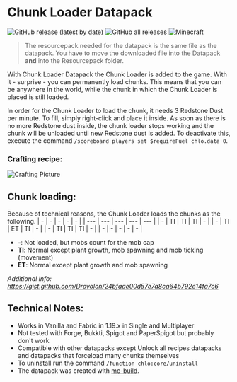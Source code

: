 # Chunk Loader Datapack
![GitHub release (latest by date)](https://img.shields.io/github/v/release/2mal3/Chunk-Loader-Datapack?style=flat-square) ![GitHub all releases](https://img.shields.io/github/downloads/2mal3/Chunk-Loader-Datapack/total?style=flat-square) ![Minecraft](https://img.shields.io/badge/Minecraft-1.19-orange?style=flat-square)

> The resourcepack needed for the datapack is the same file as the datapack. You have to move the downloaded file into the Datapack **and** into the Resourcepack folder.

With Chunk Loader Datapack the Chunk Loader is added to the game. With it - surprise - you can permanently load chunks.
This means that you can be anywhere in the world, while the chunk in which the Chunk Loader is placed is still loaded.

In order for the Chunk Loader to load the chunk, it needs 3 Redstone Dust per minute. To fill, simply right-click and place it inside. As soon as there is no more Redstone dust inside, the chunk loader stops working and the chunk will be unloaded until new Redstone dust is added.
To deactivate this, execute the command `/scoreboard players set $requireFuel chlo.data 0`.

### Crafting recipe:
![Crafting Picture](https://github.com/2mal3/Chunk-Loader-Datapack/blob/master/images/crafting.jpg)

## Chunk loading:
Because of technical reasons, the Chunk Loader loads the chunks as the following.
| -   | -   | -   | -   | -   |
| --- | --- | --- | --- | --- |
| -   | TI  | TI  | TI  | -   |
| -   | TI  | ET  | TI  | -   |
| -   | TI  | TI  | TI  | -   |
| -   | -   | -   | -   | -   |
- **-**: Not loaded, but mobs count for the mob cap
- **TI**: Normal except plant growth, mob spawning and mob ticking (movement)
- **ET**: Normal except plant growth and mob spawning

_Additional info: https://gist.github.com/Drovolon/24bfaae00d57e7a8ca64b792e14fa7c6_

## Technical Notes:
- Works in Vanilla and Fabric in 1.19.x in Single and Multiplayer
- Not tested with Forge, Bukkti, Spigot and PaperSpigot but probably don't work
- Compatible with other datapacks except Unlock all recipes datapacks and datapacks that forceload many chunks themselves
- To uninstall run the command `/function chlo:core/uninstall`
- The datapack was created with [mc-build](https://github.com/mc-build/mc-build).
